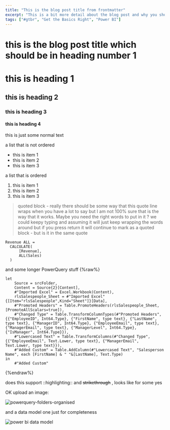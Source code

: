 ```yaml
---
title: "This is the blog post title from frontmatter"
excerpt: "This is a bit more detail about the blog post and why you should read it "
tags: ["#gtbr", "Get the Basics Right", "Power BI"]
---
```

# this is the blog post title which should be in heading number 1

# this is heading 1
## this is heading 2
### this is heading 3
#### this is heading 4

this is just some normal text

a list that is not ordered
- this is item 1
- this is item 2
- this is item 3

a list that is ordered
1. this is item 1
2. this is item 2
3. this is item 3

> quoted block - really there should be some way that this quote line wraps when you have a lot to say but I am not 100% sure that is the way that it works. Maybe you need the right words to put in it ? we could keepy typing and assuming it will just keep wrapping the words around
> but if you press return it will continue to mark as a quoted block - but is it in the same quote



```
Revenue ALL = 
  CALCULATE(
      [Revenue],
      ALL(Sales)
  )
```

and some longer PowerQuery stuff
{%raw%}
```
let
    Source = srcFolder,
    Content = Source{2}[Content],
    #"Imported Excel" = Excel.Workbook(Content),
    rlsSalespeople_Sheet = #"Imported Excel"{[Item="rlsSalespeople",Kind="Sheet"]}[Data],
    #"Promoted Headers" = Table.PromoteHeaders(rlsSalespeople_Sheet, [PromoteAllScalars=true]),
    #"Changed Type" = Table.TransformColumnTypes(#"Promoted Headers",{{"EmployeeID", Int64.Type}, {"FirstName", type text}, {"LastName", type text}, {"ManagerID", Int64.Type}, {"EmployeeEmail", type text}, {"ManagerEmail", type text}, {"ManagerLevel", Int64.Type}, {"IsManager", Int64.Type}}),
    #"Lowercased Text" = Table.TransformColumns(#"Changed Type",{{"EmployeeEmail", Text.Lower, type text}, {"ManagerEmail", Text.Lower, type text}}),
    #"Added Custom" = Table.AddColumn(#"Lowercased Text", "Salesperson Name", each [FirstName] & " "&[LastName], Text.Type)
in
    #"Added Custom"
```
{%endraw%}

does this support ::highlighting:: and ~~strikethrough~~ , looks like for some yes

OK upload an image:

![powerquery-folders-organised](https://user-images.githubusercontent.com/16735754/158059642-9921ca20-78d0-4df5-a2f0-92d6aa652a59.png)

and a data model one just for completeness

![power bi data model](https://user-images.githubusercontent.com/16735754/158059666-2b051e5e-e3da-4c6d-a60b-fd751ada2c89.png)
